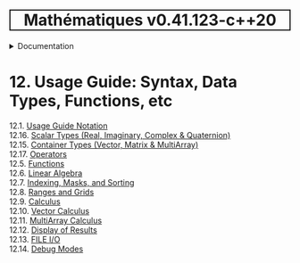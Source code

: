 <h1 style='border: 2px solid; text-align: center'>Mathématiques v0.41.123-c++20</h1>

<details>

<summary>Documentation</summary>

# [Documentation](../README.md)<br>
1. [License](../license/README.md)<br>
2. [About](../about/README.md)<br>
3. [Status, Planned Work & Release Notes](../status-release/README.md)<br>
11. [Introduction with Examples](../intro/README.md)<br>
5. [Installation](../installation/README.md)<br>
6. [Your First Mathématiques Project](../first-project/README.md)<br>
12. _Usage Guide: Syntax, Data Types, Functions, etc_ <br>
8. [Benchmarks](../benchmarks/README.md)<br>
9. [Tests](../test/README.md)<br>
10. [Developer Guide: Modifying and Extending Mathématiques](../developer-guide/README.md)<br>
11. [Introduction with Examples](../intro/README.md)<br>
12. _Usage Guide: Syntax, Data Types, Functions, etc_ <br>


</details>



# 12. Usage Guide: Syntax, Data Types, Functions, etc

12.1. [Usage Guide Notation](notation/README.md)<br>
12.16. [Scalar Types (Real, Imaginary, Complex & Quaternion)](numbers/README.md)<br>
12.15. [Container Types (Vector, Matrix & MultiArray)](multiarrays/README.md)<br>
12.17. [Operators](operators/README.md)<br>
12.5. [Functions](functions/README.md)<br>
12.6. [Linear Algebra](linear-algebra/README.md)<br>
12.7. [Indexing, Masks, and Sorting](indexing-sorting/README.md)<br>
12.8. [Ranges and Grids](ranges-grids/README.md)<br>
12.9. [Calculus](calculus/README.md)<br>
12.10. [Vector Calculus](vector-calculus/README.md)<br>
12.11. [MultiArray Calculus](tensor-calculus/README.md)<br>
12.12. [Display of Results](display/README.md)<br>
12.13. [FILE I/O](file-io/README.md)<br>
12.14. [Debug Modes](debug/README.md)<br>
